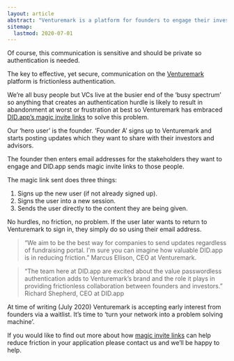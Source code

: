```yaml
---
layout: article
abstract: "Venturemark is a platform for founders to engage their investors and advisors. It solves the very real problem of effective communication between founders and stakeholders."
sitemap:
  lastmod: 2020-07-01
---
```


Of course, this communication is sensitive and should be private so authentication is needed.

The key to effective, yet secure, communication on the [Venturemark](https://venturemark.co/) platform is frictionless authentication.  

We’re all busy people but VCs live at the busier end of the ‘busy spectrum’ so anything that creates an authentication hurdle is likely to result in abandonment at worst or frustration at best so Venturemark has embraced [DID.app’s magic invite links](https://did.app/docs/invitations/) to solve this problem.

Our ‘hero user’ is the founder.  ‘Founder A’ signs up to Venturemark and starts posting updates which they want to share with their investors and advisors.

The founder then enters email addresses for the stakeholders they want to engage and DID.app sends magic invite links to those people.

The magic link sent does three things:

1. Signs up the new user (if not already signed up).
2. Signs the user into a new session.
3. Sends the user directly to the content they are being given.

No hurdles, no friction, no problem.   If the user later wants to return to Venturemark to sign in, they simply do so using their email address.

> “We aim to be the best way for companies to send updates regardless of fundraising portal. I'm sure you can imagine how valuable DID.app is in reducing friction.”
Marcus Ellison, CEO at Venturemark.

> “The team here at DID.app are excited about the value passwordless authentication adds to Venturemark’s brand and the role it plays in providing frictionless collaboration between founders and investors.”
Richard Shepherd, CEO at DID.app

At time of writing (July 2020) Venturemark is accepting early interest from founders via a waitlist.  It’s time to ‘turn your network into a problem solving machine’.

If you would like to find out more about how [magic invite links](https://did.app/docs/invitations/) can help reduce friction in your application please contact us and we’ll be happy to help.
